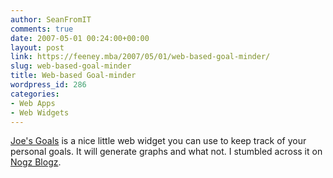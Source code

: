 ```yaml
---
author: SeanFromIT
comments: true
date: 2007-05-01 00:24:00+00:00
layout: post
link: https://feeney.mba/2007/05/01/web-based-goal-minder/
slug: web-based-goal-minder
title: Web-based Goal-minder
wordpress_id: 286
categories:
- Web Apps
- Web Widgets
---
```


[Joe's Goals](http://www.joesgoals.com/) is a nice little web widget you can use to keep track of your personal goals. It will generate graphs and what not. I stumbled across it on [Nogz Blogz](http://nogg3r5.blogsome.com/).
